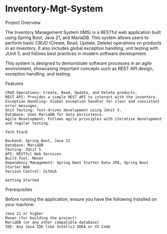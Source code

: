 # Inventory-Mgt-System

Project Overview

The Inventory Management System (IMS) is a RESTful web application built using Spring Boot, Java 21, and MariaDB. This system allows users to perform basic CRUD (Create, Read, Update, Delete) operations on products in an inventory. It also includes global exception handling, unit testing with JUnit 5, and follows best practices in modern software development.

This system is designed to demonstrate software processes in an agile environment, showcasing important concepts such as REST API design, exception handling, and testing.

Features

    CRUD Operations: Create, Read, Update, and Delete products.
    REST API: Provides a simple REST API to interact with the inventory.
    Exception Handling: Global exception handler for clear and consistent error messages.
    Unit Testing: Test-driven development using JUnit 5.
    Database: Uses MariaDB for data persistence.
    Agile Development: Follows agile principles with iterative development and regular testing.

    Tech Stack

    Backend: Spring Boot, Java 21
    Database: MariaDB
    Testing: JUnit 5
    API: RESTful Web Services
    Build Tool: Maven
    Dependency Management: Spring Boot Starter Data JPA, Spring Boot Starter Web
    Version Control: GitHub

    Getting Started
Prerequisites

Before running the application, ensure you have the following installed on your machine:

    Java 21 or higher
    Maven (for building the project)
    MariaDB (or any other compatible database)
    IDE: Any Java IDE like IntelliJ IDEA or VS Code
